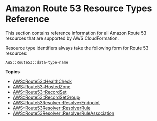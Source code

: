 # Amazon Route 53 Resource Types Reference<a name="cfn-reference-route53"></a>

This section contains reference information for all Amazon Route 53 resources that are supported by AWS CloudFormation\.

Resource type identifiers always take the following form for Route 53 resources:

```
AWS::Route53::data-type-name
```

**Topics**
+ [AWS::Route53::HealthCheck](aws-resource-route53-healthcheck.md)
+ [AWS::Route53::HostedZone](aws-resource-route53-hostedzone.md)
+ [AWS::Route53::RecordSet](aws-properties-route53-recordset.md)
+ [AWS::Route53::RecordSetGroup](aws-properties-route53-recordsetgroup.md)
+ [AWS::Route53Resolver::ResolverEndpoint](aws-resource-route53resolver-resolverendpoint.md)
+ [AWS::Route53Resolver::ResolverRule](aws-resource-route53resolver-resolverrule.md)
+ [AWS::Route53Resolver::ResolverRuleAssociation](aws-resource-route53resolver-resolverruleassociation.md)